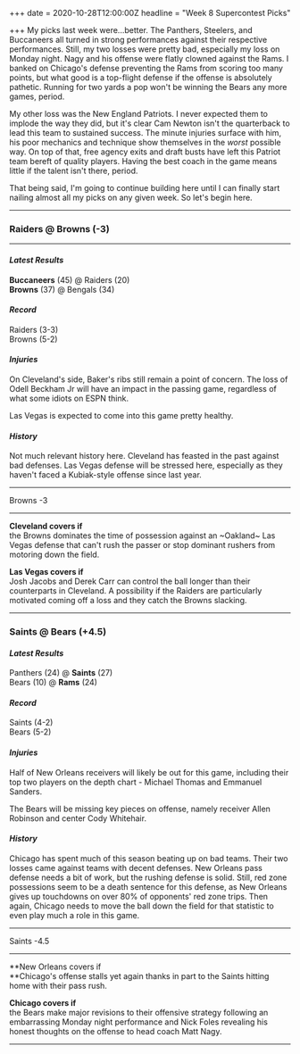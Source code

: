 +++
date = 2020-10-28T12:00:00Z
headline = "Week 8 Supercontest Picks"

+++
My picks last week were...better. The Panthers, Steelers, and Buccaneers all turned in strong performances against their respective performances. Still, my two losses were pretty bad, especially my loss on Monday night. Nagy and his offense were flatly clowned against the Rams. I banked on Chicago's defense preventing the Rams from scoring too many points, but what good is a top-flight defense if the offense is absolutely pathetic. Running for two yards a pop won't be winning the Bears any more games, period.

My other loss was the New England Patriots. I never expected them to implode the way they did, but it's clear Cam Newton isn't the quarterback to lead this team to sustained success. The minute injuries surface with him, his poor mechanics and technique show themselves in the _worst_ possible way. On top of that, free agency exits and draft busts have left this Patriot team bereft of quality players. Having the best coach in the game means little if the talent isn't there, period.

That being said, I'm going to continue building here until I can finally start nailing almost all my picks on any given week. So let's begin here.

***

### Raiders @ Browns (-3)

***

#### _Latest Results_

**Buccaneers** (45) @ Raiders (20)  
**Browns** (37) @ Bengals (34)

#### _Record_

Raiders (3-3)  
Browns (5-2)

#### _Injuries_

On Cleveland's side, Baker's ribs still remain a point of concern. The loss of Odell Beckham Jr will have an impact in the passing game, regardless of what some idiots on ESPN think.

Las Vegas is expected to come into this game pretty healthy.

#### _History_

Not much relevant history here. Cleveland has feasted in the past against bad defenses. Las Vegas defense will be stressed here, especially as they haven't faced a Kubiak-style offense since last year.

***

Browns -3

***

**Cleveland covers if**  
the Browns dominates the time of possession against an \~Oakland\~ Las Vegas defense that can't rush the passer or stop dominant rushers from motoring down the field.

**Las Vegas covers if**  
Josh Jacobs and Derek Carr can control the ball longer than their counterparts in Cleveland. A possibility if the Raiders are particularly motivated coming off a loss and they catch the Browns slacking.

***

### Saints @ Bears (+4.5)

#### _Latest Results_

Panthers (24) @ **Saints** (27)  
Bears (10) @ **Rams** (24)

#### _Record_

Saints (4-2)  
Bears (5-2)

#### _Injuries_

Half of New Orleans receivers will likely be out for this game, including their top two players on the depth chart - Michael Thomas and Emmanuel Sanders.

The Bears will be missing key pieces on offense, namely receiver Allen Robinson and center Cody Whitehair.

#### _History_

Chicago has spent much of this season beating up on bad teams. Their two losses came against teams with decent defenses. New Orleans pass defense needs a bit of work, but the rushing defense is solid. Still, red zone possessions seem to be a death sentence for this defense, as New Orleans gives up touchdowns on over 80% of opponents' red zone trips. Then again, Chicago needs to move the ball down the field for that statistic to even play much a role in this game.

***

Saints -4.5

***

**New Orleans covers if  
**Chicago's offense stalls yet again thanks in part to the Saints hitting home with their pass rush.

**Chicago covers if**  
the Bears make major revisions to their offensive strategy following an embarrassing Monday night performance and Nick Foles revealing his honest thoughts on the offense to head coach Matt Nagy.

***